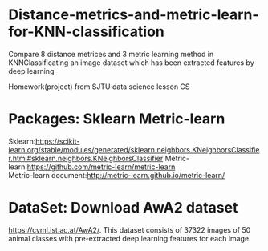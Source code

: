# Distance-metrics-and-metric-learn-for-KNN-classification
Compare 8 distance metrices and 3 metric learning method in KNNClassificating an image dataset which has been extracted features by deep learning

Homework(project) from SJTU data science lesson CS

# Packages: Sklearn Metric-learn
Sklearn:https://scikit-learn.org/stable/modules/generated/sklearn.neighbors.KNeighborsClassifier.html#sklearn.neighbors.KNeighborsClassifier
Metric-learn:https://github.com/metric-learn/metric-learn   
Metric-learn document:http://metric-learn.github.io/metric-learn/

# DataSet: Download AwA2 dataset 
https://cvml.ist.ac.at/AwA2/. This dataset consists of 37322 images of 50 animal classes with pre-extracted deep
learning features for each image.
